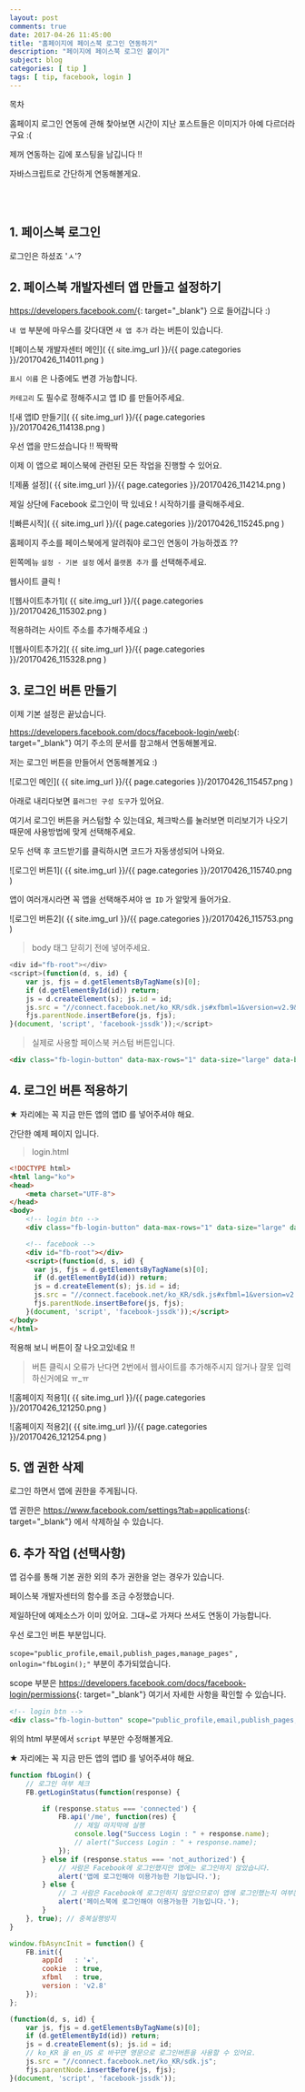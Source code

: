 ```yaml
---
layout: post
comments: true
date: 2017-04-26 11:45:00
title: "홈페이지에 페이스북 로그인 연동하기"
description: "페이지에 페이스북 로그인 붙이기"
subject: blog
categories: [ tip ]
tags: [ tip, facebook, login ]
---
```


<div class="list-of-tables"><p>목차</p></div>

홈페이지 로그인 연동에 관해 찾아보면 시간이 지난 포스트들은 이미지가 아예 다르더라구요 :(

제꺼 연동하는 김에 포스팅을 남깁니다 !!

자바스크립트로 간단하게 연동해볼게요.

<br><br>

## 1. 페이스북 로그인<a id="1-페이스북-로그인" href="#1-페이스북-로그인" class="s-link" aria-hidden="true"></a>

로그인은 하셨죠 'ㅅ'?

## 2. 페이스북 개발자센터 앱 만들고 설정하기<a id="2-페이스북-개발자센터-앱-만들고-설정하기" href="#2-페이스북-개발자센터-앱-만들고-설정하기" class="s-link" aria-hidden="true"></a>

<https://developers.facebook.com/>{: target="_blank"} 으로 들어갑니다 :)

`내 앱` 부분에 마우스를 갖다대면 `새 앱 추가` 라는 버튼이 있습니다.

![페이스북 개발자센터 메인]( {{ site.img_url }}/{{ page.categories }}/20170426_114011.png )

`표시 이름` 은 나중에도 변경 가능합니다.

`카테고리` 도 필수로 정해주시고 앱 ID 를 만들어주세요.

![새 앱ID 만들기]( {{ site.img_url }}/{{ page.categories }}/20170426_114138.png )

우선 앱을 만드셨습니다 !! 짝짝짝

이제 이 앱으로 페이스북에 관련된 모든 작업을 진행할 수 있어요.

![제품 설정]( {{ site.img_url }}/{{ page.categories }}/20170426_114214.png )

제일 상단에 Facebook 로그인이 딱 있네요 ! 시작하기를 클릭해주세요.

![빠른시작]( {{ site.img_url }}/{{ page.categories }}/20170426_115245.png )

홈페이지 주소를 페이스북에게 알려줘야 로그인 연동이 가능하겠죠 ??

왼쪽메뉴 `설정 - 기본 설정` 에서 `플랫폼 추가` 를 선택해주세요.

웹사이트 클릭 !

![웹사이트추가1]( {{ site.img_url }}/{{ page.categories }}/20170426_115302.png )

적용하려는 사이트 주소를 추가해주세요 :)

![웹사이트추가2]( {{ site.img_url }}/{{ page.categories }}/20170426_115328.png )

## 3. 로그인 버튼 만들기<a id="3-로그인-버튼-만들기" href="#3-로그인-버튼-만들기" class="s-link" aria-hidden="true"></a>

이제 기본 설정은 끝났습니다.

<https://developers.facebook.com/docs/facebook-login/web>{: target="_blank"} 여기 주소의 문서를 참고해서 연동해볼게요.

저는 로그인 버튼을 만들어서 연동해볼게요 :)

![로그인 메인]( {{ site.img_url }}/{{ page.categories }}/20170426_115457.png )

아래로 내리다보면 `플러그인 구성 도구`가 있어요.

여기서 로그인 버튼을 커스텀할 수 있는데요, 체크박스를 눌러보면 미리보기가 나오기 때문에 사용방법에 맞게 선택해주세요.

모두 선택 후 코드받기를 클릭하시면 코드가 자동생성되어 나와요.

![로그인 버튼1]( {{ site.img_url }}/{{ page.categories }}/20170426_115740.png )

앱이 여러개시라면 꼭 앱을 선택해주셔야 `앱 ID` 가 알맞게 들어가요.

![로그인 버튼2]( {{ site.img_url }}/{{ page.categories }}/20170426_115753.png )

> body 태그 닫히기 전에 넣어주세요.

```javascript
<div id="fb-root"></div>
<script>(function(d, s, id) {
    var js, fjs = d.getElementsByTagName(s)[0];
    if (d.getElementById(id)) return;
    js = d.createElement(s); js.id = id;
    js.src = "//connect.facebook.net/ko_KR/sdk.js#xfbml=1&version=v2.9&appId=★";
    fjs.parentNode.insertBefore(js, fjs);
}(document, 'script', 'facebook-jssdk'));</script>
```

> 실제로 사용할 페이스북 커스텀 버튼입니다.

```html
<div class="fb-login-button" data-max-rows="1" data-size="large" data-button-type="continue_with" data-show-faces="true" data-auto-logout-link="true" data-use-continue-as="true"></div>
```

## 4. 로그인 버튼 적용하기<a id="4-로그인-버튼-적용하기" href="#4-로그인-버튼-적용하기" class="s-link" aria-hidden="true"></a>

★ 자리에는 꼭 지금 만든 앱의 앱ID 를 넣어주셔야 해요.

간단한 예제 페이지 입니다.

> login.html

```html
<!DOCTYPE html>
<html lang="ko">
<head>
    <meta charset="UTF-8">
</head>
<body>
    <!-- login btn -->
    <div class="fb-login-button" data-max-rows="1" data-size="large" data-button-type="continue_with" data-show-faces="true" data-auto-logout-link="true" data-use-continue-as="true"></div>

    <!-- facebook -->
    <div id="fb-root"></div>
    <script>(function(d, s, id) {
      var js, fjs = d.getElementsByTagName(s)[0];
      if (d.getElementById(id)) return;
      js = d.createElement(s); js.id = id;
      js.src = "//connect.facebook.net/ko_KR/sdk.js#xfbml=1&version=v2.9&appId=★";
      fjs.parentNode.insertBefore(js, fjs);
    }(document, 'script', 'facebook-jssdk'));</script>
</body>
</html>
```

적용해 보니 버튼이 잘 나오고있네요 !!

> 버튼 클릭시 오류가 난다면 2번에서 웹사이트를 추가해주시지 않거나 잘못 입력하신거에요 ㅠ_ㅠ

![홈페이지 적용1]( {{ site.img_url }}/{{ page.categories }}/20170426_121250.png )

![홈페이지 적용2]( {{ site.img_url }}/{{ page.categories }}/20170426_121254.png )

## 5. 앱 권한 삭제<a id="5-앱-권한-삭제" href="#5-앱-권한-삭제" class="s-link" aria-hidden="true"></a>

로그인 하면서 앱에 권한을 주게됩니다.

앱 권한은 <https://www.facebook.com/settings?tab=applications>{: target="_blank"} 에서 삭제하실 수 있습니다.

## 6. 추가 작업 (선택사항)<a id="6-추가-작업-선택사항" href="#6-추가-작업-선택사항" class="s-link" aria-hidden="true"></a>

앱 검수를 통해 기본 권한 외의 추가 권한을 얻는 경우가 있습니다.

페이스북 개발자센터의 함수를 조금 수정했습니다.

제일하단에 예제소스가 이미 있어요. 그대~로 가져다 쓰셔도 연동이 가능합니다.

우선 로그인 버튼 부분입니다.

`scope="public_profile,email,publish_pages,manage_pages"` , `onlogin="fbLogin();"` 부분이 추가되었습니다.

scope 부분은 <https://developers.facebook.com/docs/facebook-login/permissions>{: target="_blank"} 여기서 자세한 사항을 확인할 수 있습니다.

```html
<!-- login btn -->
<div class="fb-login-button" scope="public_profile,email,publish_pages,manage_pages" data-max-rows="1" data-size="large" data-button-type="continue_with" data-show-faces="true" data-auto-logout-link="true" data-use-continue-as="true" onlogin="fbLogin();"></div>
```

위의 html 부분에서 `script` 부분만 수정해볼게요.

★ 자리에는 꼭 지금 만든 앱의 앱ID 를 넣어주셔야 해요.

```javascript
function fbLogin() {
    // 로그인 여부 체크
    FB.getLoginStatus(function(response) {

        if (response.status === 'connected') {
            FB.api('/me', function(res) {
                // 제일 마지막에 실행
                console.log("Success Login : " + response.name);
                // alert("Success Login : " + response.name);
            });
        } else if (response.status === 'not_authorized') {
            // 사람은 Facebook에 로그인했지만 앱에는 로그인하지 않았습니다.
            alert('앱에 로그인해야 이용가능한 기능입니다.');
        } else {
            // 그 사람은 Facebook에 로그인하지 않았으므로이 앱에 로그인했는지 여부는 확실하지 않습니다.
            alert('페이스북에 로그인해야 이용가능한 기능입니다.');
        }
    }, true); // 중복실행방지
}

window.fbAsyncInit = function() {
    FB.init({
        appId   : '★',
        cookie  : true,
        xfbml   : true,
        version : 'v2.8'
    });
};

(function(d, s, id) {
    var js, fjs = d.getElementsByTagName(s)[0];
    if (d.getElementById(id)) return;
    js = d.createElement(s); js.id = id;
    // ko_KR 을 en_US 로 바꾸면 영문으로 로그인버튼을 사용할 수 있어요.
    js.src = "//connect.facebook.net/ko_KR/sdk.js";
    fjs.parentNode.insertBefore(js, fjs);
}(document, 'script', 'facebook-jssdk'));
```
